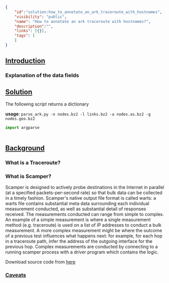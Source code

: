 ~~~json
{
    "id":"solution:how_to_annotate_an_ark_traceroute_with_hostnames",
    "visibility": "public",
    "name": "How to annotate an ark traceroute with hostnames?",
    "description":"",
    "links": [{}],
    "tags": [
    ]
}
~~~
## **<ins> Introduction </ins>**


### Explanation of the data fields ###


    
## **<ins> Solution </ins>**
The following script returns a dictionary 

**usage**: `parse_ark.py -n nodes.bz2 -l links.bz2 -a nodes.as.bz2 -g nodes.geo.bz2`
 ~~~python
import argparse
            
~~~
##  **<ins> Background </ins>**

### What is a Traceroute?
 
### What is Scamper?
Scamper is designed to actively probe destinations in the Internet in parallel (at a specified packets-per-second rate) so that bulk data can be collected in a timely fashion. Scamper's native output file format is called warts: a warts file contains substantial meta data surrounding each individual measurement conducted, as well as substantial detail of responses received. The measurements conducted can range from simple to complex. An example of a simple measurement is where a single measurement method (e.g. traceroute) is used on a list of IP addresses to conduct a bulk measurement. A more complex measurement might be where the outcome of a previous test influences what happens next: for example, for each hop in a traceroute path, infer the address of the outgoing interface for the previous hop. Complex measurements are conducted by connecting to a running scamper process with a driver program which contains the logic.

Download source code from [here](https://www.caida.org/tools/measurement/scamper/code/scamper-cvs-20200717.tar.gz)   

    
### <ins> Caveats </ins>



